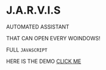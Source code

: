 # J.A.R.V.I.S

AUTOMATED ASSISTANT

THAT CAN OPEN EVERY WOINDOWS!


FULL `JAVASCRIPT`

HERE IS THE DEMO [CLICK ME](https://ayaan1005-jarvis.glitch.me)

